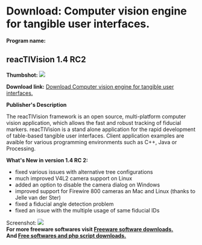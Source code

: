 # Download: Computer vision engine for tangible user interfaces.

**Program name:**

## reacTIVision 1.4 RC2

  
**Thumbshot:** ![](http://www.freewarefiles.com/screenshot/reactivision_md.gif)   
  
**Download link:** [Download Computer vision engine for tangible user interfaces.](http://freesoftwares.boysofts.com/ReacTIVision_program_17186.html)  
  


**Publisher's Description**  
  


The reacTIVision framework is an open source, multi-platform computer vision application, which allows the fast and robust tracking of fiducial markers. reacTIVision is a stand alone application for the rapid development of table-based tangible user interfaces. Client application examples are avaible for various programming environments such as C++, Java or Processing. 

**What's New in version 1.4 RC 2:**

  * fixed various issues with alternative tree configurations 
  * much improved V4L2 camera support on Linux 
  * added an option to disable the camera dialog on Windows 
  * improved support for Firewire 800 cameras an Mac and Linux (thanks to Jelle van der Ster) 
  * fixed a fiducial angle detection problem 
  * fixed an issue with the multiple usage of same fiducial IDs 

  
  
Screenshot: ![](http://www.freewarefiles.com/screenshot/reactivision.gif)   
**For more freeware softwares visit [Freeware software downloads.](http://freesoftwares.boysofts.com/)**   
**And [Free softwares and php script downloads.](http://www.boysofts.com/)**

